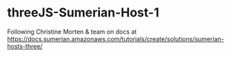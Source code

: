# threeJS-Sumerian-Host-1
Following Christine Morten &amp; team on docs at https://docs.sumerian.amazonaws.com/tutorials/create/solutions/sumerian-hosts-three/
